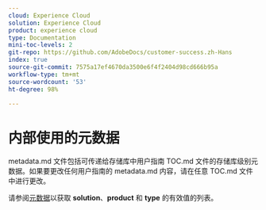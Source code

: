 ```yaml
---
cloud: Experience Cloud
solution: Experience Cloud
product: experience cloud
type: Documentation
mini-toc-levels: 2
git-repo: https://github.com/AdobeDocs/customer-success.zh-Hans
index: true
source-git-commit: 7575a17ef4670da3500e6f4f2404d98cd666b95a
workflow-type: tm+mt
source-wordcount: '53'
ht-degree: 98%

---
```



# 内部使用的元数据

metadata.md 文件包括可传递给存储库中用户指南 TOC.md 文件的存储库级别元数据。如果要更改任何用户指南的 metadata.md 内容，请在任意 TOC.md 文件中进行更改。

请参阅[元数据](https://experienceleague.adobe.com/docs/authoring-guide-exl/using/editing/user-guide-setup/metadata.html)以获取 **solution**、**product** 和 **type** 的有效值的列表。
